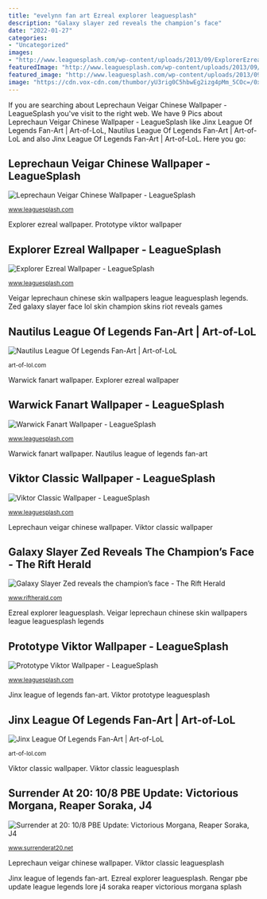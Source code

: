 ```yaml
---
title: "evelynn fan art Ezreal explorer leaguesplash"
description: "Galaxy slayer zed reveals the champion’s face"
date: "2022-01-27"
categories:
- "Uncategorized"
images:
- "http://www.leaguesplash.com/wp-content/uploads/2013/09/ExplorerEzreal-1024x576.jpg"
featuredImage: "http://www.leaguesplash.com/wp-content/uploads/2013/09/Leprechaun-Veigar-Ch-1024x576.jpg"
featured_image: "http://www.leaguesplash.com/wp-content/uploads/2013/09/Prototype-Viktor-1024x576.jpg"
image: "https://cdn.vox-cdn.com/thumbor/yU3rig0C5hbwEg2izg4pMm_5COc=/0x0:1829x1080/1200x800/filters:focal(1117x142:1409x434)/cdn.vox-cdn.com/uploads/chorus_image/image/63338987/Zed_Splash_6.0.jpg"
---
```


If you are searching about Leprechaun Veigar Chinese Wallpaper - LeagueSplash you've visit to the right web. We have 9 Pics about Leprechaun Veigar Chinese Wallpaper - LeagueSplash like Jinx League Of Legends Fan-Art | Art-of-LoL, Nautilus League Of Legends Fan-Art | Art-of-LoL and also Jinx League Of Legends Fan-Art | Art-of-LoL. Here you go:

## Leprechaun Veigar Chinese Wallpaper - LeagueSplash

![Leprechaun Veigar Chinese Wallpaper - LeagueSplash](http://www.leaguesplash.com/wp-content/uploads/2013/09/Leprechaun-Veigar-Ch-1024x576.jpg "Veigar leprechaun chinese skin wallpapers league leaguesplash legends")

<small>www.leaguesplash.com</small>

Explorer ezreal wallpaper. Prototype viktor wallpaper

## Explorer Ezreal Wallpaper - LeagueSplash

![Explorer Ezreal Wallpaper - LeagueSplash](http://www.leaguesplash.com/wp-content/uploads/2013/09/ExplorerEzreal-1024x576.jpg "Ezreal explorer leaguesplash")

<small>www.leaguesplash.com</small>

Veigar leprechaun chinese skin wallpapers league leaguesplash legends. Zed galaxy slayer face lol skin champion skins riot reveals games

## Nautilus League Of Legends Fan-Art | Art-of-LoL

![Nautilus League Of Legends Fan-Art | Art-of-LoL](https://art-of-lol.com/wp-content/uploads/2015/12/Astronautilus-League-Of-Legends-Fan-Art.jpg "Nautilus league of legends fan-art")

<small>art-of-lol.com</small>

Warwick fanart wallpaper. Explorer ezreal wallpaper

## Warwick Fanart Wallpaper - LeagueSplash

![Warwick Fanart Wallpaper - LeagueSplash](http://www.leaguesplash.com/wp-content/uploads/2013/09/Warwick-Art-1024x576.jpg "Nautilus league of legends fan-art")

<small>www.leaguesplash.com</small>

Warwick fanart wallpaper. Nautilus league of legends fan-art

## Viktor Classic Wallpaper - LeagueSplash

![Viktor Classic Wallpaper - LeagueSplash](http://www.leaguesplash.com/wp-content/uploads/2013/09/Viktor-Classic-1024x576.jpg "Explorer ezreal wallpaper")

<small>www.leaguesplash.com</small>

Leprechaun veigar chinese wallpaper. Viktor classic wallpaper

## Galaxy Slayer Zed Reveals The Champion’s Face - The Rift Herald

![Galaxy Slayer Zed reveals the champion’s face - The Rift Herald](https://cdn.vox-cdn.com/thumbor/yU3rig0C5hbwEg2izg4pMm_5COc=/0x0:1829x1080/1200x800/filters:focal(1117x142:1409x434)/cdn.vox-cdn.com/uploads/chorus_image/image/63338987/Zed_Splash_6.0.jpg "Viktor classic leaguesplash")

<small>www.riftherald.com</small>

Ezreal explorer leaguesplash. Veigar leprechaun chinese skin wallpapers league leaguesplash legends

## Prototype Viktor Wallpaper - LeagueSplash

![Prototype Viktor Wallpaper - LeagueSplash](http://www.leaguesplash.com/wp-content/uploads/2013/09/Prototype-Viktor-1024x576.jpg "Jinx lol fan league")

<small>www.leaguesplash.com</small>

Jinx league of legends fan-art. Viktor prototype leaguesplash

## Jinx League Of Legends Fan-Art | Art-of-LoL

![Jinx League Of Legends Fan-Art | Art-of-LoL](https://art-of-lol.com/wp-content/uploads/2014/06/jinx_by_tanis_khan-d6thdod-713x1030.jpg "Ezreal explorer leaguesplash")

<small>art-of-lol.com</small>

Viktor classic wallpaper. Viktor classic leaguesplash

## Surrender At 20: 10/8 PBE Update: Victorious Morgana, Reaper Soraka, J4

![Surrender at 20: 10/8 PBE Update: Victorious Morgana, Reaper Soraka, J4](http://3.bp.blogspot.com/-8Rg8pFQzFLc/VDWTJiVMv2I/AAAAAAAAabc/9_ZrgSblwY8/s1600/Rengar_0.jpg "Warwick fanart leaguesplash fullsize")

<small>www.surrenderat20.net</small>

Leprechaun veigar chinese wallpaper. Viktor classic leaguesplash

Jinx league of legends fan-art. Ezreal explorer leaguesplash. Rengar pbe update league legends lore j4 soraka reaper victorious morgana splash
